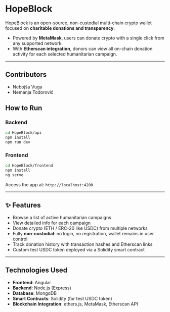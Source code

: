 # HopeBlock

HopeBlock is an open-source, non-custodial multi-chain crypto wallet focused on **charitable donations and transparency**.

* Powered by **MetaMask**, users can donate crypto with a single click from any supported network.
* With **Etherscan integration**, donors can view all on-chain donation activity for each selected humanitarian campaign.

---

## Contributors
- Nebojša Vuga
- Nemanja Todorović

## How to Run

### Backend

```bash
cd HopeBlock/api
npm install
npm run dev
```

### Frontend

```bash
cd HopeBlock/frontend
npm install
ng serve
```

Access the app at: `http://localhost:4200`

---

## ✨ Features

* Browse a list of active humanitarian campaigns
* View detailed info for each campaign
* Donate crypto (ETH / ERC-20 like USDC) from multiple networks
* Fully **non-custodial**: no login, no registration, wallet remains in user control
* Track donation history with transaction hashes and Etherscan links
* Custom test USDC token deployed via a Solidity smart contract

---

## Technologies Used

* **Frontend**: Angular
* **Backend**: Node.js (Express)
* **Database**: MongoDB
* **Smart Contracts**: Solidity (for test USDC token)
* **Blockchain Integration**: ethers.js, MetaMask, Etherscan API
